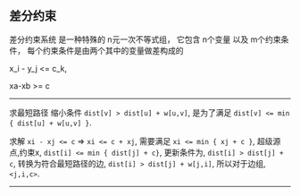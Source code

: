 ## 差分约束

差分约束系统 是一种特殊的 n元一次不等式组，
它包含 n个变量 以及 m个约束条件，
每个约束条件是由两个其中的变量做差构成的

x_i - y_j <= c_k,

xa-xb >= c

---

求最短路径 缩小条件 `dist[v] > dist[u] + w[u,v]`,
是为了满足 `dist[v] <= min { dist[u] + w[u,v] }`.

求解 `xi - xj <= c` => `xi <= c + xj`,
需要满足 `xi <= min { xj + c }`,
超级源点,约束x, `dist[i] <= min { dist[j] + c}`,
更新条件为, `dist[i] > dist[j] + c`,
转换为符合最短路径的边, `dist[i] > dist[j] + w[j,i]`,
所以对于边组, `<j,i,c>`.

---